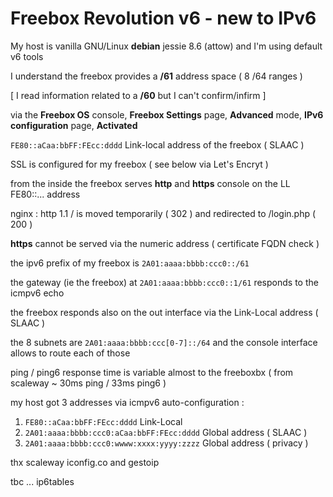 
# Freebox Revolution v6 - new to IPv6

My host is vanilla GNU/Linux **debian** jessie 8.6 (attow) and I'm using default v6 tools

I understand the freebox provides a **/61** address space    ( 8 /64 ranges )

[  I read information related to a **/60** but I can't confirm/infirm  ]

via the **Freebox OS** console,
**Freebox Settings** page,
**Advanced** mode,
**IPv6 configuration** page,
**Activated**

` FE80::aCaa:bbFF:FEcc:dddd `  Link-local address of the freebox ( SLAAC )

SSL is configured for my freebox ( see below via Let's Encryt )

from the inside the freebox serves **http** and **https** console on the LL FE80::... address

nginx : http 1.1 / is moved temporarily ( 302 ) and redirected to /login.php ( 200 )

**https** cannot be served via the numeric address ( certificate FQDN check )

the ipv6 prefix of my freebox is `2A01:aaaa:bbbb:ccc0::/61`

the gateway (ie the freebox) at `2A01:aaaa:bbbb:ccc0::1/61` responds to the icmpv6 echo

the freebox responds also on the out interface via the Link-Local address ( SLAAC )

the 8 subnets are `2A01:aaaa:bbbb:ccc[0-7]::/64` and the console interface allows to route each of those

ping / ping6 response time is variable almost to the freeboxbx ( from scaleway ~ 30ms ping / 33ms ping6 ) 

my host got 3 addresses via icmpv6 auto-configuration :

1. `FE80::aCaa:bbFF:FEcc:dddd` Link-Local
1. `2A01:aaaa:bbbb:ccc0:aCaa:bbFF:FEcc:dddd` Global address ( SLAAC )
1. `2A01:aaaa:bbbb:ccc0:wwww:xxxx:yyyy:zzzz` Global address ( privacy )

thx scaleway iconfig.co and gestoip

tbc ... ip6tables


